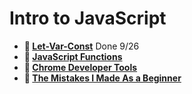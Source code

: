# Intro to JavaScript

* **📖 [Let-Var-Const](https://codeworksacademy.com/fs-student-guide/resources/wk2/01-Let-Var-Const)** Done 9/26
* **📖 [JavaScript Functions](https://codeworksacademy.com/fs-student-guide/resources/wk2/02-Functions)**
* **📖 [Chrome Developer Tools](https://codeworksacademy.com/fs-student-guide/resources/wk2/03-Chrome-Dev-Tools)**
* **📖 [The Mistakes I Made As a Beginner](https://codeworksacademy.com/fs-student-guide/resources/wk2/06-Coding-Mistakes)**
